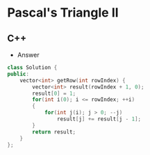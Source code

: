 Pascal's Triangle II
==========

## C++

  - Answer

  ```cpp
  class Solution {
  public:
      vector<int> getRow(int rowIndex) {
          vector<int> result(rowIndex + 1, 0);
          result[0] = 1;
          for(int i(0); i <= rowIndex; ++i)
          {
              for(int j(i); j > 0; --j)
                  result[j] += result[j - 1];
          }
          return result;
      }
  };
  ```